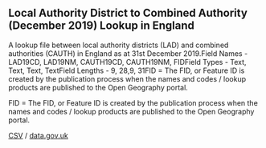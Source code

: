 ## Local Authority District to Combined Authority (December 2019) Lookup in England

A lookup file between local authority districts (LAD) and combined authorities (CAUTH) in England as at 31st December 2019.Field Names - LAD19CD, LAD19NM, CAUTH19CD, CAUTH19NM, FIDField Types - Text, Text, Text, TextField Lengths - 9, 28,9, 31FID = The FID, or Feature ID is created by
the publication process when the names and codes / lookup products are
published to the Open Geography portal. 

FID = The FID, or Feature ID is created by
the publication process when the names and codes / lookup products are
published to the Open Geography portal. 

[CSV](csv/055.csv) / [data.gov.uk](https://data.gov.uk/dataset/ddbf7e3f-5395-4f29-a58b-6727c5873146/local-authority-district-to-combined-authority-december-2019-lookup-in-england)

